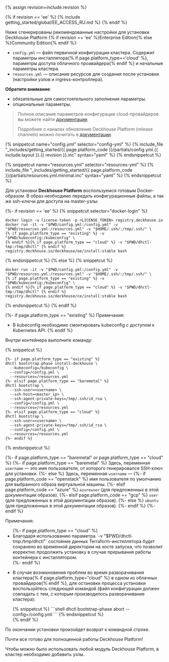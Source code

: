 {% assign revision=include.revision %}

{% if revision == 'ee' %}
{% include getting_started/global/EE_ACCESS_RU.md %}
{% endif %}

Ниже сгенерированы рекомендованные настройки для установки Deckhouse Platform {% if revision == 'ee' %}Enterprise Edition{% else %}Community Edition{% endif %}:
- `config.yml` — файл первичной конфигурации кластера. Содержит параметры инсталлятора{% if page.platform_type=='cloud' %}, параметры доступа облачного проавайдера{% endif %} и начальные параметры кластера.
- `resources.yml` — описание ресурсов для создания после установки (настройки узлов и ingress-контроллера).

**Обратите внимание**:
- <span class="mustChange">обязательные</span> для самостоятельного заполнения параметры.
- <span class="mightChange">опциональные</span> параметры.

> Полное описание параметров конфигурации cloud-провайдеров вы можете найти [документации](https://deckhouse.io/ru/documentation/v1/kubernetes.html).
>
> Подробнее о каналах обновления Deckhouse Platform (release channels) можно почитать в [документации](/ru/documentation/v1/deckhouse-release-channels.html).

{% snippetcut name="config.yml" selector="config-yml" %}
{% include_file "_includes/getting_started/{{ page.platform_code }}/partials/config.yml.{{ include.layout }}.{{ revision }}.inc" syntax="yaml" %}
{% endsnippetcut %}

<!-- TODO -->
{% snippetcut name="resources.yml" selector="resources-yml" %}
{% include_file "_includes/getting_started/{{ page.platform_code }}/partials/resources.yml.minimal.inc" syntax="yaml" %}
{% endsnippetcut %}

Для установки **Deckhouse Platform** воспользуемся готовым Docker-образом. В образ необходимо передать конфигурационные файлы, а так же ssh-ключи для доступа на master-узлы:

{%- if revision == 'ee' %}
{% snippetcut selector="docker-login" %}
```shell
docker login -u license-token -p <LICENSE_TOKEN> registry.deckhouse.io
docker run -it -v "$PWD/config.yml:/config.yml" -v "$PWD/resources.yml:/resources.yml" -v "$HOME/.ssh/:/tmp/.ssh/" \
{% if page.platform_type == "existing" %} -v "$PWD/kubeconfig:/kubeconfig" \
{% endif %}{% if page.platform_type == "cloud" %} -v "$PWD/dhctl-tmp:/tmp/dhctl" {% endif %} registry.deckhouse.io/deckhouse/ee/install:stable bash
```
{% endsnippetcut %}
{% else %}
{% snippetcut %}
```shell
docker run -it -v "$PWD/config.yml:/config.yml" -v "$PWD/resources.yml:/resources.yml" -v "$HOME/.ssh/:/tmp/.ssh/" \
{% if page.platform_type == "existing" %} -v "$PWD/kubeconfig:/kubeconfig" \
{% endif %}{% if page.platform_type == "cloud" %} -v "$PWD/dhctl-tmp:/tmp/dhctl" {% endif %} registry.deckhouse.io/deckhouse/ce/install:stable bash
```
{% endsnippetcut %}
{% endif %}

{%- if page.platform_type == "existing" %}
Примечания:
- В kubeconfig необходимо смонтировать kubeconfig с доступом к Kubernetes API.
{% endif %}

Внутри контейнера выполните команду:

{% snippetcut %}
```shell
{%- if page.platform_type == "existing" %}
dhctl bootstrap-phase install-deckhouse \
  --kubeconfig=/kubeconfig \
  --config=/config.yml \
  --resources=/resources.yml
{%- elsif page.platform_type == "baremetal" %}
dhctl bootstrap \
  --ssh-user=<username> \
  --ssh-host=<master_ip> \
  --ssh-agent-private-keys=/tmp/.ssh/id_rsa \
  --config=/config.yml \
  --resources=/resources.yml
{%- elsif page.platform_type == "cloud" %}
dhctl bootstrap \
  --ssh-user=<username> \
  --ssh-agent-private-keys=/tmp/.ssh/id_rsa \
  --config=/config.yml \
  --resources=/resources.yml
{%- endif %}
```
{% endsnippetcut %}

{%- if page.platform_type == "baremetal" or page.platform_type == "cloud" %}
{%- if page.platform_type == "baremetal" %}
Здесь, переменная `username` — это имя пользователя, от которого генерировался SSH-ключ для установки.
{%- else %}
Здесь, переменная `username` —
{%- if page.platform_code == "openstack" %} имя пользователя по умолчанию для выбранного образа виртуальной машины.
{%- elsif page.platform_code == "azure" %} `azureuser` (для предложенных в этой документации образов).
{%- elsif page.platform_code == "gcp" %} `user` (для предложенных в этой документации образов).
{%- else %} `ubuntu` (для предложенных в этой документации образов).
{%- endif %}
{%- endif %}

Примечания:
<ul>
{%- if page.platform_type == "cloud" %}
<li>
<div markdown="1">
Благодаря использованию параметра `-v "$PWD/dhctl-tmp:/tmp/dhctl"` состояние данных Terraform-инстяллятора будет сохранено во временной директории на хосте запуска, что позволит корректно продолжить установку в случае прерывания работы контейнера с инсталлятором.
</div>
</li>
{%- endif %}
<li><p>В случае возникновения проблем во время разворачивания кластера{% if page.platform_type="cloud" %} в одном из облачных провайдеров{% endif %}, для остановки процесса установки воспользуйтесь следующей командой (файл конфигурации должен совпадать с тем, с которым производилось разворачивание кластера):</p>
<div markdown="0">
{% snippetcut %}
```shell
dhctl bootstrap-phase abort --config=/config.yml
```
{% endsnippetcut %}
</div></li>
{% endif %}
</ul>

По окончании установки произойдет возврат к командной строке.

Почти все готово для полноценной работы Deckhouse Platform!

Чтобы можно было использовать любой модуль Deckhouse Platform, в кластер необходимо добавить узлы.
